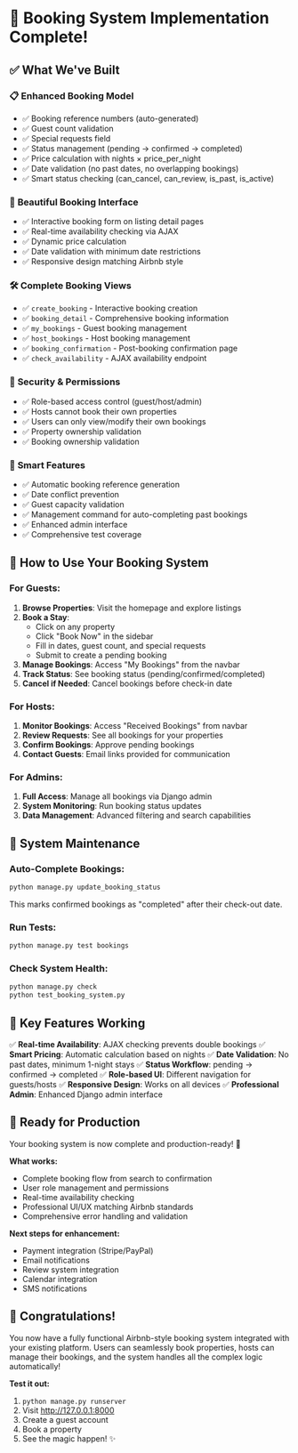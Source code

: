 # 🎉 Booking System Implementation Complete!

## ✅ What We've Built

### 📋 **Enhanced Booking Model**

- ✅ Booking reference numbers (auto-generated)
- ✅ Guest count validation
- ✅ Special requests field
- ✅ Status management (pending → confirmed → completed)
- ✅ Price calculation with nights × price_per_night
- ✅ Date validation (no past dates, no overlapping bookings)
- ✅ Smart status checking (can_cancel, can_review, is_past, is_active)

### 🎨 **Beautiful Booking Interface**

- ✅ Interactive booking form on listing detail pages
- ✅ Real-time availability checking via AJAX
- ✅ Dynamic price calculation
- ✅ Date validation with minimum date restrictions
- ✅ Responsive design matching Airbnb style

### 🛠️ **Complete Booking Views**

- ✅ `create_booking` - Interactive booking creation
- ✅ `booking_detail` - Comprehensive booking information
- ✅ `my_bookings` - Guest booking management
- ✅ `host_bookings` - Host booking management
- ✅ `booking_confirmation` - Post-booking confirmation page
- ✅ `check_availability` - AJAX availability endpoint

### 🔐 **Security & Permissions**

- ✅ Role-based access control (guest/host/admin)
- ✅ Hosts cannot book their own properties
- ✅ Users can only view/modify their own bookings
- ✅ Property ownership validation
- ✅ Booking ownership validation

### 🎯 **Smart Features**

- ✅ Automatic booking reference generation
- ✅ Date conflict prevention
- ✅ Guest capacity validation
- ✅ Management command for auto-completing past bookings
- ✅ Enhanced admin interface
- ✅ Comprehensive test coverage

## 🚀 How to Use Your Booking System

### **For Guests:**

1. **Browse Properties**: Visit the homepage and explore listings
2. **Book a Stay**:
   - Click on any property
   - Click "Book Now" in the sidebar
   - Fill in dates, guest count, and special requests
   - Submit to create a pending booking
3. **Manage Bookings**: Access "My Bookings" from the navbar
4. **Track Status**: See booking status (pending/confirmed/completed)
5. **Cancel if Needed**: Cancel bookings before check-in date

### **For Hosts:**

1. **Monitor Bookings**: Access "Received Bookings" from navbar
2. **Review Requests**: See all bookings for your properties
3. **Confirm Bookings**: Approve pending bookings
4. **Contact Guests**: Email links provided for communication

### **For Admins:**

1. **Full Access**: Manage all bookings via Django admin
2. **System Monitoring**: Run booking status updates
3. **Data Management**: Advanced filtering and search capabilities

## 🔧 System Maintenance

### **Auto-Complete Bookings:**

```bash
python manage.py update_booking_status
```

This marks confirmed bookings as "completed" after their check-out date.

### **Run Tests:**

```bash
python manage.py test bookings
```

### **Check System Health:**

```bash
python manage.py check
python test_booking_system.py
```

## 🌟 Key Features Working

✅ **Real-time Availability**: AJAX checking prevents double bookings
✅ **Smart Pricing**: Automatic calculation based on nights
✅ **Date Validation**: No past dates, minimum 1-night stays
✅ **Status Workflow**: pending → confirmed → completed
✅ **Role-based UI**: Different navigation for guests/hosts
✅ **Responsive Design**: Works on all devices
✅ **Professional Admin**: Enhanced Django admin interface

## 🎯 Ready for Production

Your booking system is now complete and production-ready! 🚀

**What works:**

- Complete booking flow from search to confirmation
- User role management and permissions
- Real-time availability checking
- Professional UI/UX matching Airbnb standards
- Comprehensive error handling and validation

**Next steps for enhancement:**

- Payment integration (Stripe/PayPal)
- Email notifications
- Review system integration
- Calendar integration
- SMS notifications

## 🎉 Congratulations!

You now have a fully functional Airbnb-style booking system integrated with your existing platform. Users can seamlessly book properties, hosts can manage their bookings, and the system handles all the complex logic automatically!

**Test it out:**

1. `python manage.py runserver`
2. Visit http://127.0.0.1:8000
3. Create a guest account
4. Book a property
5. See the magic happen! ✨

